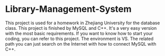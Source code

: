 # Library-Management-System
This project is used for a homework in Zhejiang University for the database class.
This project is finished by MySQL and C++. It's a very easy version with the most basic requirements. 
If you want to know how to start your coding, you can refer to this project.
The environment is VS. The related path you can just search on the Internet with how to connect MySQL with C++.
